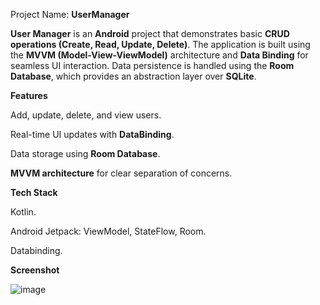 Project Name: **UserManager**

**User Manager** is an **Android** project that demonstrates basic **CRUD operations (Create, Read, Update, Delete)**.
The application is built using the **MVVM (Model-View-ViewModel)** architecture and **Data Binding** for seamless UI interaction.
Data persistence is handled using the **Room Database**, which provides an abstraction layer over **SQLite**.



**Features**

Add, update, delete, and view users.

Real-time UI updates with **DataBinding**.

Data storage using **Room Database**.

**MVVM architecture** for clear separation of concerns.



**Tech Stack**

Kotlin.

Android Jetpack: ViewModel, StateFlow, Room.

Databinding.



**Screenshot**

![image](https://github.com/user-attachments/assets/b0bac567-fc85-441d-a205-2e9dd738f383)
